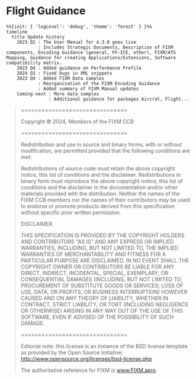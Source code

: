 # Flight Guidance


```mermaid
%%{init: { 'logLevel': 'debug', 'theme': 'forest' } }%%
timeline
  title Update history
    2023 Q2 : The User Manual for 4.3.0 goes live
            : Includes Strategic Documents, Description of FIXM components, Encoding Guidance (general, FF-ICE, other), FIXM/ATS Mapping, Guidance for creating Applications/Extensions, Software compatibility matrix.
    2023 Q4 : Added guidance on Performance Profile
    2024 Q3 : Fixed bugs in XML snippets
    2023 Q4 : Added FIXM Data samples
            : Reorganisation of the FIXM Encoding Guidance
            : Added summary of FIXM Manual updates
    Coming next : More data samples
                : Additional guidance for packages Aircrat, Flight...
```




>===============================
>
>Copyright © 2024, Members of the FIXM CCB
>
>===============================
>
>Redistribution and use in source and binary forms, with or without modification, are permitted provided that the following conditions are met:
>
>    Redistributions of source code must retain the above copyright notice, this list of conditions and the disclaimer.
>    Redistributions in binary form must reproduce the above copyright notice, this list of conditions and the disclaimer in the documentation and/or other materials provided with the distribution.
>    Neither the names of the FIXM CCB members nor the names of their contributors may be used to endorse or promote products derived from this specification without specific prior written permission.
>
>DISCLAIMER
>
>THIS SPECIFICATION IS PROVIDED BY THE COPYRIGHT HOLDERS AND CONTRIBUTORS "AS IS" AND ANY EXPRESS OR IMPLIED WARRANTIES, INCLUDING, BUT NOT LIMITED TO, THE IMPLIED WARRANTIES OF MERCHANTABILITY AND FITNESS FOR A PARTICULAR PURPOSE ARE DISCLAIMED. IN NO EVENT SHALL THE COPYRIGHT OWNER OR CONTRIBUTORS BE LIABLE FOR ANY DIRECT, INDIRECT, INCIDENTAL, SPECIAL, EXEMPLARY, OR CONSEQUENTIAL DAMAGES (INCLUDING, BUT NOT LIMITED TO, PROCUREMENT OF SUBSTITUTE GOODS OR SERVICES; LOSS OF USE, DATA, OR PROFITS; OR BUSINESS INTERRUPTION) HOWEVER CAUSED AND ON ANY THEORY OF LIABILITY, WHETHER IN CONTRACT, STRICT LIABILITY, OR TORT (INCLUDING NEGLIGENCE OR OTHERWISE) ARISING IN ANY WAY OUT OF THE USE OF THIS SOFTWARE, EVEN IF ADVISED OF THE POSSIBILITY OF SUCH DAMAGE.
>
>===============================
>
>Editorial note: this license is an instance of the BSD license template as provided by the Open Source Initiative: http://www.opensource.org/licenses/bsd-license.php
>
>The authoritative reference for FIXM is www.FIXM.aero.

